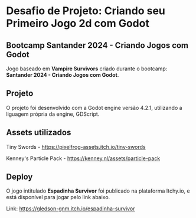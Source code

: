 # Desafio de Projeto: Criando seu Primeiro Jogo 2d com Godot 
## Bootcamp Santander 2024 - Criando Jogos com Godot

Jogo baseado em **Vampire Survivors** criado durante o bootcamp: **Santander 2024 - Criando Jogos com Godot**.

## Projeto
O projeto foi desenvolvido com a Godot engine versão 4.2.1, utilizando a liguagem própria da engine, GDScript.

## Assets utilizados

Tiny Swords - https://pixelfrog-assets.itch.io/tiny-swords 

Kenney's Particle Pack - https://kenney.nl/assets/particle-pack

## Deploy
O jogo intitulado **Espadinha Survivor** foi publicado na plataforma Itchy.io, e está disponível para jogar pelo link abaixo.

Link: https://gledson-gnm.itch.io/espadinha-survivor